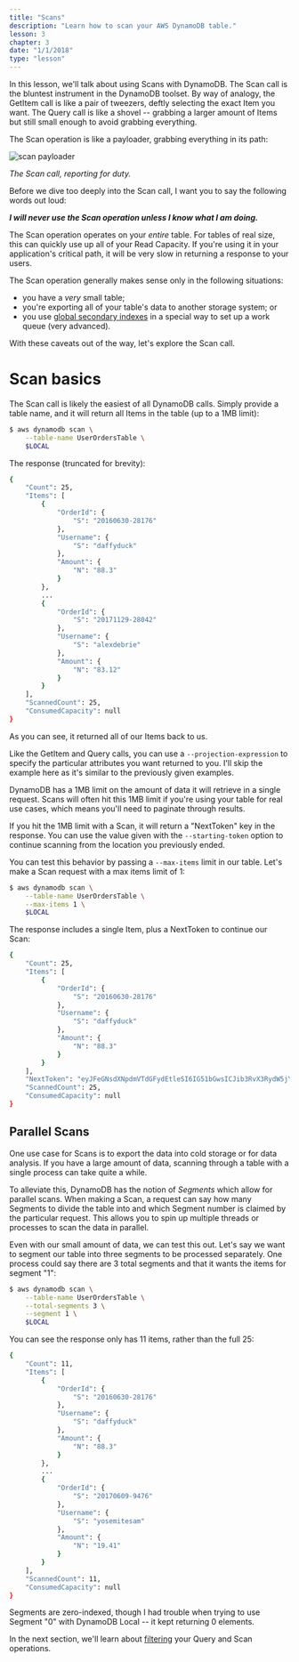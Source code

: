 ```yaml
---
title: "Scans"
description: "Learn how to scan your AWS DynamoDB table."
lesson: 3
chapter: 3
date: "1/1/2018"
type: "lesson"
---
```


In this lesson, we'll talk about using Scans with DynamoDB. The Scan call is the bluntest instrument in the DynamoDB toolset. By way of analogy, the GetItem call is like a pair of tweezers, deftly selecting the exact Item you want. The Query call is like a shovel -- grabbing a larger amount of Items but still small enough to avoid grabbing everything. 

The Scan operation is like a payloader, grabbing everything in its path:

![scan payloader](https://user-images.githubusercontent.com/6509926/34457385-d95c9ff2-ed74-11e7-86e0-bbf191325502.jpg)

_The Scan call, reporting for duty._

Before we dive too deeply into the Scan call, I want you to say the following words out loud:

**_I will never use the Scan operation unless I know what I am doing._**

The Scan operation operates on your _entire_ table. For tables of real size, this can quickly use up all of your Read Capacity. If you're using it in your application's critical path, it will be very slow in returning a response to your users.

The Scan operation generally makes sense only in the following situations:

- you have a _very_ small table;
- you're exporting all of your table's data to another storage system; or
- you use [global secondary indexes](./global-secondary-indexes) in a special way to set up a work queue (very advanced).

With these caveats out of the way, let's explore the Scan call.

# Scan basics

The Scan call is likely the easiest of all DynamoDB calls. Simply provide a table name, and it will return all Items in the table (up to a 1MB limit):

```bash
$ aws dynamodb scan \
    --table-name UserOrdersTable \
    $LOCAL
```

The response (truncated for brevity):

```bash
{
    "Count": 25,
    "Items": [
        {
            "OrderId": {
                "S": "20160630-28176"
            },
            "Username": {
                "S": "daffyduck"
            },
            "Amount": {
                "N": "88.3"
            }
        },
        ...
        {
            "OrderId": {
                "S": "20171129-28042"
            },
            "Username": {
                "S": "alexdebrie"
            },
            "Amount": {
                "N": "83.12"
            }
        }
    ],
    "ScannedCount": 25,
    "ConsumedCapacity": null
}
```

As you can see, it returned all of our Items back to us.

Like the GetItem and Query calls, you can use a `--projection-expression` to specify the particular attributes you want returned to you. I'll skip the example here as it's similar to the previously given examples.

DynamoDB has a 1MB limit on the amount of data it will retrieve in a single request. Scans will often hit this 1MB limit if you're using your table for real use cases, which means you'll need to paginate through results.

If you hit the 1MB limit with a Scan, it will return a "NextToken" key in the response. You can use the value given with the `--starting-token` option to continue scanning from the location you previously ended.

You can test this behavior by passing a `--max-items` limit in our table. Let's make a Scan request with a max items limit of 1:

```bash
$ aws dynamodb scan \
    --table-name UserOrdersTable \
    --max-items 1 \
    $LOCAL
```

The response includes a single Item, plus a NextToken to continue our Scan:

```bash
{
    "Count": 25,
    "Items": [
        {
            "OrderId": {
                "S": "20160630-28176"
            },
            "Username": {
                "S": "daffyduck"
            },
            "Amount": {
                "N": "88.3"
            }
        }
    ],
    "NextToken": "eyJFeGNsdXNpdmVTdGFydEtleSI6IG51bGwsICJib3RvX3RydW5jYXRlX2Ftb3VudCI6IDF9",
    "ScannedCount": 25,
    "ConsumedCapacity": null
}
```

## Parallel Scans

One use case for Scans is to export the data into cold storage or for data analysis. If you have a large amount of data, scanning through a table with a single process can take quite a while.

To alleviate this, DynamoDB has the notion of _Segments_ which allow for parallel scans. When making a Scan, a request can say how many Segments to divide the table into and which Segment number is claimed by the particular request. This allows you to spin up multiple threads or processes to scan the data in parallel.

Even with our small amount of data, we can test this out. Let's say we want to segment our table into three segments to be processed separately. One process could say there are 3 total segments and that it wants the items for segment "1":

```bash
$ aws dynamodb scan \
    --table-name UserOrdersTable \
    --total-segments 3 \
    --segment 1 \
    $LOCAL
```

You can see the response only has 11 items, rather than the full 25:

```bash
{
    "Count": 11,
    "Items": [
        {
            "OrderId": {
                "S": "20160630-28176"
            },
            "Username": {
                "S": "daffyduck"
            },
            "Amount": {
                "N": "88.3"
            }
        },
        ...
        {
            "OrderId": {
                "S": "20170609-9476"
            },
            "Username": {
                "S": "yosemitesam"
            },
            "Amount": {
                "N": "19.41"
            }
        }
    ],
    "ScannedCount": 11,
    "ConsumedCapacity": null
}
```

Segments are zero-indexed, though I had trouble when trying to use Segment "0" with DynamoDB Local -- it kept returning 0 elements.

In the next section, we'll learn about [filtering](./filtering) your Query and Scan operations.
